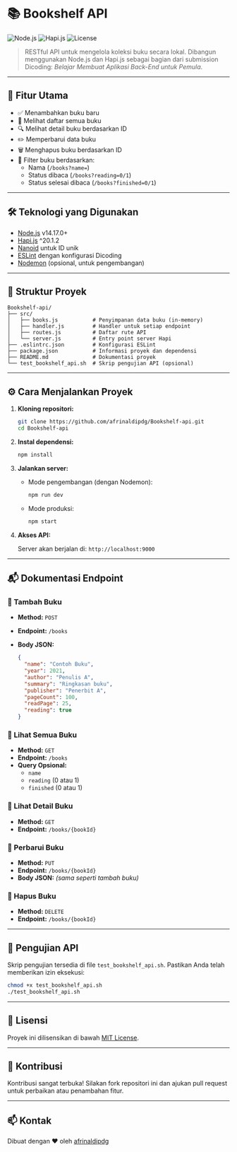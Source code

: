 # 📚 Bookshelf API

![Node.js](https://img.shields.io/badge/Node.js-v14.17.0+-green?style=flat-square&logo=node.js)
![Hapi.js](https://img.shields.io/badge/Hapi.js-%5E20.1.2-blue?style=flat-square&logo=hapijs)
![License](https://img.shields.io/badge/License-MIT-yellow?style=flat-square)

> RESTful API untuk mengelola koleksi buku secara lokal. Dibangun menggunakan Node.js dan Hapi.js sebagai bagian dari submission Dicoding: *Belajar Membuat Aplikasi Back-End untuk Pemula*.

---

## 🚀 Fitur Utama

- ✅ Menambahkan buku baru
- 📖 Melihat daftar semua buku
- 🔍 Melihat detail buku berdasarkan ID
- ✏️ Memperbarui data buku
- 🗑️ Menghapus buku berdasarkan ID
- 🎯 Filter buku berdasarkan:
  - Nama (`/books?name=`)
  - Status dibaca (`/books?reading=0/1`)
  - Status selesai dibaca (`/books?finished=0/1`)

---

## 🛠️ Teknologi yang Digunakan

- [Node.js](https://nodejs.org/) v14.17.0+
- [Hapi.js](https://hapi.dev/) ^20.1.2
- [Nanoid](https://github.com/ai/nanoid) untuk ID unik
- [ESLint](https://eslint.org/) dengan konfigurasi Dicoding
- [Nodemon](https://nodemon.io/) (opsional, untuk pengembangan)

---

## 📁 Struktur Proyek

```
Bookshelf-api/
├── src/
│   ├── books.js           # Penyimpanan data buku (in-memory)
│   ├── handler.js         # Handler untuk setiap endpoint
│   ├── routes.js          # Daftar rute API
│   └── server.js          # Entry point server Hapi
├── .eslintrc.json         # Konfigurasi ESLint
├── package.json           # Informasi proyek dan dependensi
├── README.md              # Dokumentasi proyek
└── test_bookshelf_api.sh  # Skrip pengujian API (opsional)
```

---

## ⚙️ Cara Menjalankan Proyek

1. **Kloning repositori:**

   ```bash
   git clone https://github.com/afrinaldipdg/Bookshelf-api.git
   cd Bookshelf-api
   ```

2. **Instal dependensi:**

   ```bash
   npm install
   ```

3. **Jalankan server:**

   - Mode pengembangan (dengan Nodemon):

     ```bash
     npm run dev
     ```

   - Mode produksi:

     ```bash
     npm start
     ```

4. **Akses API:**

   Server akan berjalan di: `http://localhost:9000`

---

## 📬 Dokumentasi Endpoint

### 📌 Tambah Buku

- **Method:** `POST`
- **Endpoint:** `/books`
- **Body JSON:**

  ```json
  {
    "name": "Contoh Buku",
    "year": 2021,
    "author": "Penulis A",
    "summary": "Ringkasan buku",
    "publisher": "Penerbit A",
    "pageCount": 100,
    "readPage": 25,
    "reading": true
  }
  ```

### 📌 Lihat Semua Buku

- **Method:** `GET`
- **Endpoint:** `/books`
- **Query Opsional:**
  - `name`
  - `reading` (0 atau 1)
  - `finished` (0 atau 1)

### 📌 Lihat Detail Buku

- **Method:** `GET`
- **Endpoint:** `/books/{bookId}`

### 📌 Perbarui Buku

- **Method:** `PUT`
- **Endpoint:** `/books/{bookId}`
- **Body JSON:** *(sama seperti tambah buku)*

### 📌 Hapus Buku

- **Method:** `DELETE`
- **Endpoint:** `/books/{bookId}`

---

## 🧪 Pengujian API

Skrip pengujian tersedia di file `test_bookshelf_api.sh`. Pastikan Anda telah memberikan izin eksekusi:

```bash
chmod +x test_bookshelf_api.sh
./test_bookshelf_api.sh
```

---

## 📄 Lisensi

Proyek ini dilisensikan di bawah [MIT License](LICENSE).

---

## 🙌 Kontribusi

Kontribusi sangat terbuka! Silakan fork repositori ini dan ajukan pull request untuk perbaikan atau penambahan fitur.

---

## 📫 Kontak

Dibuat dengan ❤️ oleh [afrinaldipdg](https://github.com/afrinaldipdg)